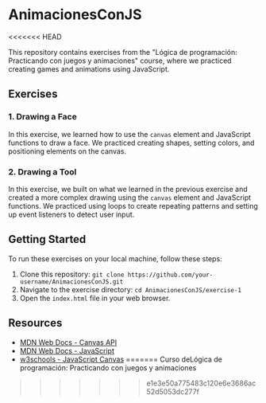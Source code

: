 # AnimacionesConJS
<<<<<<< HEAD

This repository contains exercises from the "Lógica de programación: Practicando con juegos y animaciones" course, where we practiced creating games and animations using JavaScript.

## Exercises

### 1. Drawing a Face

In this exercise, we learned how to use the `canvas` element and JavaScript functions to draw a face. We practiced creating shapes, setting colors, and positioning elements on the canvas.

### 2. Drawing a Tool

In this exercise, we built on what we learned in the previous exercise and created a more complex drawing using the `canvas` element and JavaScript functions. We practiced using loops to create repeating patterns and setting up event listeners to detect user input.

## Getting Started

To run these exercises on your local machine, follow these steps:

1. Clone this repository: `git clone https://github.com/your-username/AnimacionesConJS.git`
2. Navigate to the exercise directory: `cd AnimacionesConJS/exercise-1`
3. Open the `index.html` file in your web browser.

## Resources

- [MDN Web Docs - Canvas API](https://developer.mozilla.org/en-US/docs/Web/API/Canvas_API)
- [MDN Web Docs - JavaScript](https://developer.mozilla.org/en-US/docs/Web/JavaScript)
- [w3schools - JavaScript Canvas](https://www.w3schools.com/js/js_canvas.asp)
=======
Curso deLógica de programación: Practicando con juegos y animaciones
>>>>>>> e1e3e50a775483c120e6e3686ac52d5053dc277f
